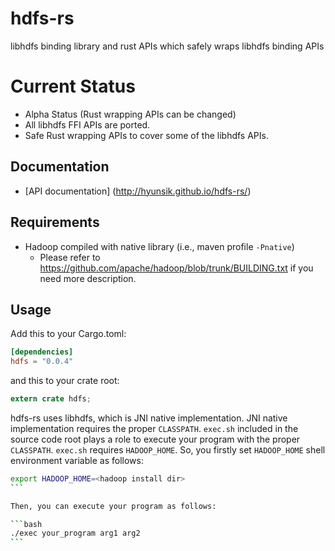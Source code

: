# hdfs-rs

libhdfs binding library and rust APIs which safely wraps libhdfs binding APIs

# Current Status
 * Alpha Status (Rust wrapping APIs can be changed)
 * All libhdfs FFI APIs are ported.
 * Safe Rust wrapping APIs to cover some of the libhdfs APIs.

## Documentation
* [API documentation] (http://hyunsik.github.io/hdfs-rs/)

## Requirements
* Hadoop compiled with native library (i.e., maven profile ``-Pnative``)
  * Please refer to https://github.com/apache/hadoop/blob/trunk/BUILDING.txt if you need more description.

## Usage
Add this to your Cargo.toml:

```toml
[dependencies]
hdfs = "0.0.4"
```

and this to your crate root:
```rust
extern crate hdfs;
```

hdfs-rs uses libhdfs, which is JNI native implementation. JNI native implementation requires the proper ``CLASSPATH``. ``exec.sh`` included in the source code root plays a role to execute your program with the proper ``CLASSPATH``. ``exec.sh`` requires ``HADOOP_HOME``. So, you firstly set ``HADOOP_HOME`` shell environment variable as follows:

````sh
export HADOOP_HOME=<hadoop install dir>
```

Then, you can execute your program as follows:

```bash
./exec your_program arg1 arg2
```
